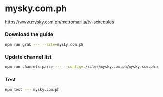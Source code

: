 # mysky.com.ph

https://www.mysky.com.ph/metromanila/tv-schedules

### Download the guide

```sh
npm run grab --- --site=mysky.com.ph
```

### Update channel list

```sh
npm run channels:parse --- --config=./sites/mysky.com.ph/mysky.com.ph.config.js --output=./sites/mysky.com.ph/mysky.com.ph.channels.xml
```

### Test

```sh
npm test --- mysky.com.ph
```
